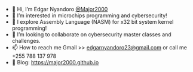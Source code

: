 - 👋 Hi, I’m Edgar Nyandoro [@Major2000](https://github.com/Major2000)
- 👀 I’m interested in microchips programming and cybersecurity!
- 🌱 I explore Assembly Language (NASM) for x32 bit system kernel programming!
- 💞️ I’m looking to collaborate on cybersecurity master classes and challenges.
- 📫 How to reach me Gmail >> edgarnyandoro23@gmail.com or call me +255 788 137 978
- 🔗 Blog: https://major2000.github.io

<!---
Major2000/Major2000 is a ✨ special ✨ repository because its `README.md` (this file) appears on your GitHub profile.
You can click the Preview link to take a look at your changes.
--->
